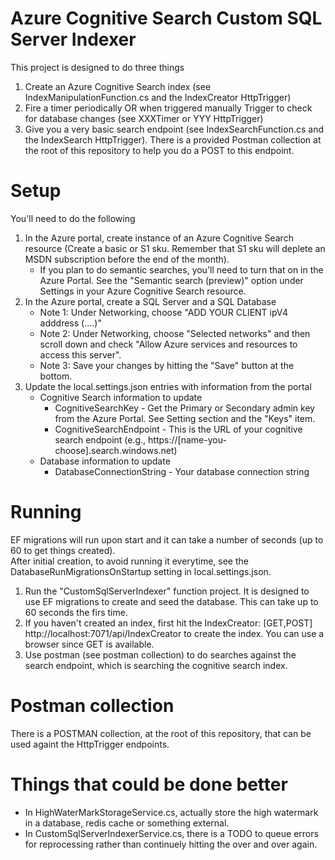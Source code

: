 # Azure Cognitive Search Custom SQL Server Indexer

This project is designed to do three things
1. Create an Azure Cognitive Search index (see IndexManipulationFunction.cs and the IndexCreator HttpTrigger)
2. Fire a timer periodically OR when triggered manually Trigger to check for database changes (see XXXTimer or YYY HttpTrigger)
3. Give you a very basic search endpoint (see IndexSearchFunction.cs and the IndexSearch HttpTrigger).  There is a provided Postman collection at the root of this repository to help you do a POST to this endpoint.

# Setup
You'll need to do the following
1. In the Azure portal, create instance of an Azure Cognitive Search resource (Create a basic or S1 sku.  Remember that S1 sku will deplete an MSDN subscription before the end of the month).
   - If you plan to do semantic searches, you'll need to turn that on in the Azure Portal.  See the "Semantic search (preview)" option under Settings in your Azure Cognitive Search resource.
2. In the Azure portal, create a SQL Server and a SQL Database 
   - Note 1: Under Networking, choose "ADD YOUR CLIENT ipV4 adddress (....)" 
   - Note 2: Under Networking, choose "Selected networks" and then scroll down and check "Allow Azure services and resources to access this server".  
   - Note 3: Save your changes by hitting the "Save" button at the bottom.  
3. Update the local.settings.json entries with information from the portal
   - Cognitive Search information to update
      - CognitiveSearchKey - Get the Primary or Secondary admin key from the Azure Portal.  See Setting section and the "Keys" item.
      - CognitiveSearchEndpoint - This is the URL of your cognitive search endpoint (e.g., https://[name-you-choose].search.windows.net)
   - Database information to update
      - DatabaseConnectionString - Your database connection string

# Running
EF migrations will run upon start and it can take a number of seconds (up to 60 to get things created).  
After initial creation, to avoid running it everytime, see the DatabaseRunMigrationsOnStartup setting in local.settings.json.

1. Run the "CustomSqlServerIndexer" function project.   It is designed to use EF migrations to create and seed the database.  This can take up to 60 seconds the firs time.
2. If you haven't created an index, first hit the  IndexCreator: [GET,POST] http://localhost:7071/api/IndexCreator to create the index.  You can use a browser since GET is available.
3. Use postman (see postman collection) to do searches against the search endpoint, which is searching the cognitive search index.

# Postman collection
There is a POSTMAN collection, at the root of this repository, that can be used againt the HttpTrigger endpoints.

# Things that could be done better
- In HighWaterMarkStorageService.cs, actually store the high watermark in a database, redis cache or something external.
- In CustomSqlServerIndexerService.cs, there is a TODO to queue errors for reprocessing rather than continuely hitting the over and over again.  